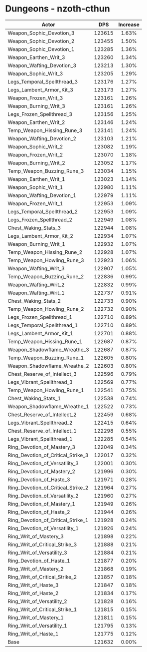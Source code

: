 # Dungeons - nzoth-cthun
| Actor | DPS | Increase |
|---|:---:|:---:|
|Weapon_Sophic_Devotion_3|123615|1.63%|
|Weapon_Sophic_Devotion_2|123455|1.50%|
|Weapon_Sophic_Devotion_1|123285|1.36%|
|Weapon_Earthen_Writ_3|123260|1.34%|
|Weapon_Wafting_Devotion_3|123213|1.30%|
|Weapon_Sophic_Writ_3|123205|1.29%|
|Legs_Temporal_Spellthread_3|123176|1.27%|
|Legs_Lambent_Armor_Kit_3|123173|1.27%|
|Weapon_Frozen_Writ_3|123161|1.26%|
|Weapon_Burning_Writ_3|123161|1.26%|
|Legs_Frozen_Spellthread_3|123156|1.25%|
|Weapon_Earthen_Writ_2|123146|1.24%|
|Temp_Weapon_Hissing_Rune_3|123141|1.24%|
|Weapon_Wafting_Devotion_2|123103|1.21%|
|Weapon_Sophic_Writ_2|123082|1.19%|
|Weapon_Frozen_Writ_2|123070|1.18%|
|Weapon_Burning_Writ_2|123052|1.17%|
|Temp_Weapon_Buzzing_Rune_3|123034|1.15%|
|Weapon_Earthen_Writ_1|123023|1.14%|
|Weapon_Sophic_Writ_1|122980|1.11%|
|Weapon_Wafting_Devotion_1|122979|1.11%|
|Weapon_Frozen_Writ_1|122953|1.09%|
|Legs_Temporal_Spellthread_2|122953|1.09%|
|Legs_Frozen_Spellthread_2|122949|1.08%|
|Chest_Waking_Stats_3|122944|1.08%|
|Legs_Lambent_Armor_Kit_2|122934|1.07%|
|Weapon_Burning_Writ_1|122932|1.07%|
|Temp_Weapon_Hissing_Rune_2|122928|1.07%|
|Temp_Weapon_Howling_Rune_3|122923|1.06%|
|Weapon_Wafting_Writ_3|122907|1.05%|
|Temp_Weapon_Buzzing_Rune_2|122836|0.99%|
|Weapon_Wafting_Writ_2|122832|0.99%|
|Weapon_Wafting_Writ_1|122737|0.91%|
|Chest_Waking_Stats_2|122733|0.90%|
|Temp_Weapon_Howling_Rune_2|122732|0.90%|
|Legs_Frozen_Spellthread_1|122710|0.89%|
|Legs_Temporal_Spellthread_1|122710|0.89%|
|Legs_Lambent_Armor_Kit_1|122701|0.88%|
|Temp_Weapon_Hissing_Rune_1|122687|0.87%|
|Weapon_Shadowflame_Wreathe_3|122687|0.87%|
|Temp_Weapon_Buzzing_Rune_1|122605|0.80%|
|Weapon_Shadowflame_Wreathe_2|122603|0.80%|
|Chest_Reserve_of_Intellect_3|122596|0.79%|
|Legs_Vibrant_Spellthread_3|122569|0.77%|
|Temp_Weapon_Howling_Rune_1|122541|0.75%|
|Chest_Waking_Stats_1|122538|0.74%|
|Weapon_Shadowflame_Wreathe_1|122522|0.73%|
|Chest_Reserve_of_Intellect_2|122459|0.68%|
|Legs_Vibrant_Spellthread_2|122415|0.64%|
|Chest_Reserve_of_Intellect_1|122298|0.55%|
|Legs_Vibrant_Spellthread_1|122285|0.54%|
|Ring_Devotion_of_Mastery_3|122049|0.34%|
|Ring_Devotion_of_Critical_Strike_3|122017|0.32%|
|Ring_Devotion_of_Versatility_3|122001|0.30%|
|Ring_Devotion_of_Mastery_2|121996|0.30%|
|Ring_Devotion_of_Haste_3|121971|0.28%|
|Ring_Devotion_of_Critical_Strike_2|121964|0.27%|
|Ring_Devotion_of_Versatility_2|121960|0.27%|
|Ring_Devotion_of_Mastery_1|121949|0.26%|
|Ring_Devotion_of_Haste_2|121944|0.26%|
|Ring_Devotion_of_Critical_Strike_1|121928|0.24%|
|Ring_Devotion_of_Versatility_1|121926|0.24%|
|Ring_Writ_of_Mastery_3|121898|0.22%|
|Ring_Writ_of_Critical_Strike_3|121888|0.21%|
|Ring_Writ_of_Versatility_3|121884|0.21%|
|Ring_Devotion_of_Haste_1|121877|0.20%|
|Ring_Writ_of_Mastery_2|121868|0.19%|
|Ring_Writ_of_Critical_Strike_2|121857|0.18%|
|Ring_Writ_of_Haste_3|121847|0.18%|
|Ring_Writ_of_Haste_2|121834|0.17%|
|Ring_Writ_of_Versatility_2|121828|0.16%|
|Ring_Writ_of_Critical_Strike_1|121815|0.15%|
|Ring_Writ_of_Mastery_1|121811|0.15%|
|Ring_Writ_of_Versatility_1|121795|0.13%|
|Ring_Writ_of_Haste_1|121775|0.12%|
|Base|121632|0.00%|

